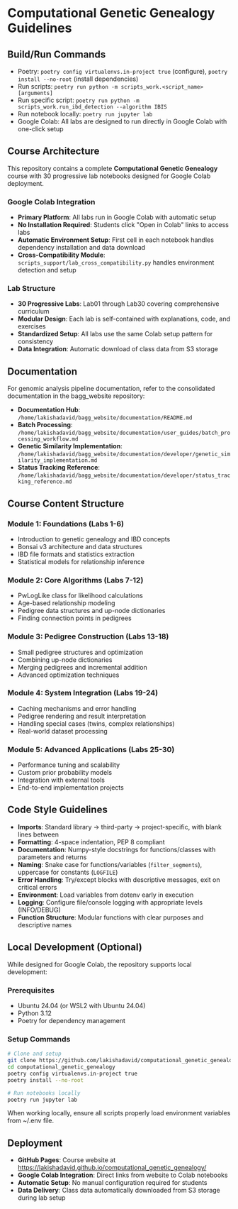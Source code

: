 # Computational Genetic Genealogy Guidelines

## Build/Run Commands
- Poetry: `poetry config virtualenvs.in-project true` (configure), `poetry install --no-root` (install dependencies)
- Run scripts: `poetry run python -m scripts_work.<script_name> [arguments]`
- Run specific script: `poetry run python -m scripts_work.run_ibd_detection --algorithm IBIS`
- Run notebook locally: `poetry run jupyter lab`
- Google Colab: All labs are designed to run directly in Google Colab with one-click setup

## Course Architecture

This repository contains a complete **Computational Genetic Genealogy** course with 30 progressive lab notebooks designed for Google Colab deployment.

### Google Colab Integration
- **Primary Platform**: All labs run in Google Colab with automatic setup
- **No Installation Required**: Students click "Open in Colab" links to access labs
- **Automatic Environment Setup**: First cell in each notebook handles dependency installation and data download
- **Cross-Compatibility Module**: `scripts_support/lab_cross_compatibility.py` handles environment detection and setup

### Lab Structure
- **30 Progressive Labs**: Lab01 through Lab30 covering comprehensive curriculum
- **Modular Design**: Each lab is self-contained with explanations, code, and exercises
- **Standardized Setup**: All labs use the same Colab setup pattern for consistency
- **Data Integration**: Automatic download of class data from S3 storage

## Documentation
For genomic analysis pipeline documentation, refer to the consolidated documentation in the bagg_website repository:

- **Documentation Hub**: `/home/lakishadavid/bagg_website/documentation/README.md`
- **Batch Processing**: `/home/lakishadavid/bagg_website/documentation/user_guides/batch_processing_workflow.md`
- **Genetic Similarity Implementation**: `/home/lakishadavid/bagg_website/documentation/developer/genetic_similarity_implementation.md`
- **Status Tracking Reference**: `/home/lakishadavid/bagg_website/documentation/developer/status_tracking_reference.md`

## Course Content Structure

### Module 1: Foundations (Labs 1-6)
- Introduction to genetic genealogy and IBD concepts
- Bonsai v3 architecture and data structures
- IBD file formats and statistics extraction
- Statistical models for relationship inference

### Module 2: Core Algorithms (Labs 7-12)
- PwLogLike class for likelihood calculations
- Age-based relationship modeling
- Pedigree data structures and up-node dictionaries
- Finding connection points in pedigrees

### Module 3: Pedigree Construction (Labs 13-18)
- Small pedigree structures and optimization
- Combining up-node dictionaries
- Merging pedigrees and incremental addition
- Advanced optimization techniques

### Module 4: System Integration (Labs 19-24)
- Caching mechanisms and error handling
- Pedigree rendering and result interpretation
- Handling special cases (twins, complex relationships)
- Real-world dataset processing

### Module 5: Advanced Applications (Labs 25-30)
- Performance tuning and scalability
- Custom prior probability models
- Integration with external tools
- End-to-end implementation projects

## Code Style Guidelines
- **Imports**: Standard library → third-party → project-specific, with blank lines between
- **Formatting**: 4-space indentation, PEP 8 compliant
- **Documentation**: Numpy-style docstrings for functions/classes with parameters and returns
- **Naming**: Snake case for functions/variables (`filter_segments`), uppercase for constants (`LOGFILE`)
- **Error Handling**: Try/except blocks with descriptive messages, exit on critical errors
- **Environment**: Load variables from dotenv early in execution
- **Logging**: Configure file/console logging with appropriate levels (INFO/DEBUG)
- **Function Structure**: Modular functions with clear purposes and descriptive names

## Local Development (Optional)

While designed for Google Colab, the repository supports local development:

### Prerequisites
- Ubuntu 24.04 (or WSL2 with Ubuntu 24.04)
- Python 3.12
- Poetry for dependency management

### Setup Commands
```bash
# Clone and setup
git clone https://github.com/lakishadavid/computational_genetic_genealogy.git
cd computational_genetic_genealogy
poetry config virtualenvs.in-project true
poetry install --no-root

# Run notebooks locally
poetry run jupyter lab
```

When working locally, ensure all scripts properly load environment variables from ~/.env file.

## Deployment

- **GitHub Pages**: Course website at https://lakishadavid.github.io/computational_genetic_genealogy/
- **Google Colab Integration**: Direct links from website to Colab notebooks
- **Automatic Setup**: No manual configuration required for students
- **Data Delivery**: Class data automatically downloaded from S3 storage during lab setup